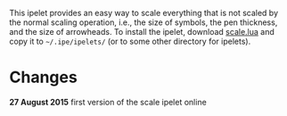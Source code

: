 This ipelet provides an easy way to scale everything that is not
scaled by the normal scaling operation, i.e., the size of symbols, the
pen thickness, and the size of arrowheads.  To install the ipelet,
download [scale.lua](scale.lua) and copy it to `~/.ipe/ipelets/` (or
to some other directory for ipelets).

# Changes #

**27 August 2015**
first version of the scale ipelet online
